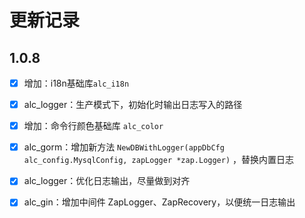# 更新记录

## 1.0.8

- [x] 增加：i18n基础库`alc_i18n`
- [x] alc_logger：生产模式下，初始化时输出日志写入的路径
- [x] 增加：命令行颜色基础库 `alc_color`
- [x] alc_gorm：增加新方法 `NewDBWithLogger(appDbCfg alc_config.MysqlConfig, zapLogger *zap.Logger)` ，替换内置日志
- [x] alc_logger：优化日志输出，尽量做到对齐
- [X] alc_gin：增加中间件 ZapLogger、ZapRecovery，以便统一日志输出

